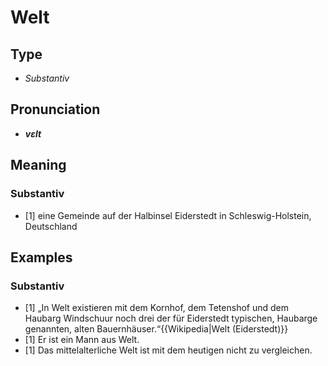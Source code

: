 # Welt
## Type
- _Substantiv_
## Pronunciation
- **_vɛlt_**
## Meaning
### Substantiv
- [1] eine Gemeinde auf der Halbinsel Eiderstedt in Schleswig-Holstein, Deutschland
## Examples
### Substantiv
- [1] „In Welt existieren mit dem Kornhof, dem Tetenshof und dem Haubarg Windschuur noch drei der für Eiderstedt typischen, Haubarge genannten, alten Bauernhäuser.“<ref>{{Wikipedia|Welt (Eiderstedt)}}</ref>
- [1] Er ist ein Mann aus Welt.
- [1] Das mittelalterliche Welt ist mit dem heutigen nicht zu vergleichen.
